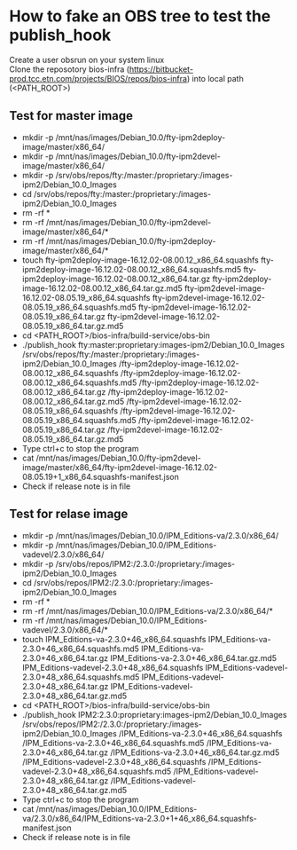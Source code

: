 # How to fake an OBS tree to test the publish_hook

Create a user obsrun on your system linux \
Clone the reposotory bios-infra (https://bitbucket-prod.tcc.etn.com/projects/BIOS/repos/bios-infra) into local path (\<PATH_ROOT\>)

## Test for master image

* mkdir -p /mnt/nas/images/Debian_10.0/fty-ipm2deploy-image/master/x86_64/
* mkdir -p /mnt/nas/images/Debian_10.0/fty-ipm2devel-image/master/x86_64/
* mkdir -p /srv/obs/repos/fty:/master:/proprietary:/images-ipm2/Debian_10.0_Images
* cd /srv/obs/repos/fty:/master:/proprietary:/images-ipm2/Debian_10.0_Images
* rm -rf \*
* rm -rf /mnt/nas/images/Debian_10.0/fty-ipm2devel-image/master/x86_64/\*
* rm -rf /mnt/nas/images/Debian_10.0/fty-ipm2deploy-image/master/x86_64/\*
* touch fty-ipm2deploy-image-16.12.02-08.00.12_x86_64.squashfs fty-ipm2deploy-image-16.12.02-08.00.12_x86_64.squashfs.md5 fty-ipm2deploy-image-16.12.02-08.00.12_x86_64.tar.gz fty-ipm2deploy-image-16.12.02-08.00.12_x86_64.tar.gz.md5 fty-ipm2devel-image-16.12.02-08.05.19_x86_64.squashfs fty-ipm2devel-image-16.12.02-08.05.19_x86_64.squashfs.md5 fty-ipm2devel-image-16.12.02-08.05.19_x86_64.tar.gz fty-ipm2devel-image-16.12.02-08.05.19_x86_64.tar.gz.md5
* cd \<PATH_ROOT\>/bios-infra/build-service/obs-bin
* ./publish_hook fty:master:proprietary:images-ipm2/Debian_10.0_Images /srv/obs/repos/fty\:/master\:/proprietary\:/images-ipm2/Debian_10.0_Images /fty-ipm2deploy-image-16.12.02-08.00.12_x86_64.squashfs /fty-ipm2deploy-image-16.12.02-08.00.12_x86_64.squashfs.md5 /fty-ipm2deploy-image-16.12.02-08.00.12_x86_64.tar.gz /fty-ipm2deploy-image-16.12.02-08.00.12_x86_64.tar.gz.md5 /fty-ipm2devel-image-16.12.02-08.05.19_x86_64.squashfs /fty-ipm2devel-image-16.12.02-08.05.19_x86_64.squashfs.md5 /fty-ipm2devel-image-16.12.02-08.05.19_x86_64.tar.gz /fty-ipm2devel-image-16.12.02-08.05.19_x86_64.tar.gz.md5
* Type ctrl+c to stop the program
* cat /mnt/nas/images/Debian_10.0/fty-ipm2devel-image/master/x86_64/fty-ipm2devel-image-16.12.02-08.05.19+1_x86_64.squashfs-manifest.json
* Check if release note is in file

## Test for relase image

* mkdir -p /mnt/nas/images/Debian_10.0/IPM_Editions-va/2.3.0/x86_64/
* mkdir -p /mnt/nas/images/Debian_10.0/IPM_Editions-vadevel/2.3.0/x86_64/
* mkdir -p /srv/obs/repos/IPM2\:/2.3.0:/proprietary:/images-ipm2/Debian_10.0_Images
* cd /srv/obs/repos/IPM2\:/2.3.0:/proprietary:/images-ipm2/Debian_10.0_Images
* rm -rf \*
* rm -rf /mnt/nas/images/Debian_10.0/IPM_Editions-va/2.3.0/x86_64/\*
* rm -rf /mnt/nas/images/Debian_10.0/IPM_Editions-vadevel/2.3.0/x86_64/\*
* touch IPM_Editions-va-2.3.0+46_x86_64.squashfs IPM_Editions-va-2.3.0+46_x86_64.squashfs.md5 IPM_Editions-va-2.3.0+46_x86_64.tar.gz IPM_Editions-va-2.3.0+46_x86_64.tar.gz.md5 IPM_Editions-vadevel-2.3.0+48_x86_64.squashfs IPM_Editions-vadevel-2.3.0+48_x86_64.squashfs.md5 IPM_Editions-vadevel-2.3.0+48_x86_64.tar.gz IPM_Editions-vadevel-2.3.0+48_x86_64.tar.gz.md5
* cd \<PATH_ROOT\>/bios-infra/build-service/obs-bin
* ./publish_hook IPM2:2.3.0:proprietary:images-ipm2/Debian_10.0_Images /srv/obs/repos/IPM2\:/2.3.0:/proprietary:/images-ipm2/Debian_10.0_Images /IPM_Editions-va-2.3.0+46_x86_64.squashfs /IPM_Editions-va-2.3.0+46_x86_64.squashfs.md5 /IPM_Editions-va-2.3.0+46_x86_64.tar.gz /IPM_Editions-va-2.3.0+46_x86_64.tar.gz.md5 /IPM_Editions-vadevel-2.3.0+48_x86_64.squashfs /IPM_Editions-vadevel-2.3.0+48_x86_64.squashfs.md5 /IPM_Editions-vadevel-2.3.0+48_x86_64.tar.gz /IPM_Editions-vadevel-2.3.0+48_x86_64.tar.gz.md5
* Type ctrl+c to stop the program
* cat /mnt/nas/images/Debian_10.0/IPM_Editions-va/2.3.0/x86_64/IPM_Editions-va-2.3.0+1+46_x86_64.squashfs-manifest.json
* Check if release note is in file



